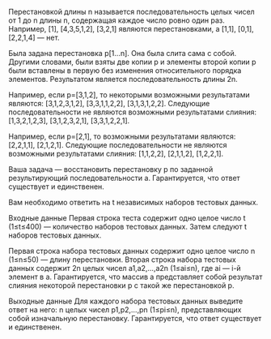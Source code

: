 Перестановкой длины n называется последовательность целых чисел от 1 до n длины n, содержащая каждое число ровно один раз. Например, [1], [4,3,5,1,2], [3,2,1] являются перестановками, а [1,1], [0,1], [2,2,1,4] — нет.

Была задана перестановка p[1…n]. Она была слита сама с собой. Другими словами, были взяты две копии p и элементы второй копии p были вставлены в первую без изменения относительного порядка элементов. Результатом является последовательность длины 2n.

Например, если p=[3,1,2], то некоторыми возможными результатами являются: [3,1,2,3,1,2], [3,3,1,1,2,2], [3,1,3,1,2,2]. Следующие последовательности не являются возможными результатами слияния: [1,3,2,1,2,3], [3,1,2,3,2,1], [3,3,1,2,2,1].

Например, если p=[2,1], то возможными результатами являются: [2,2,1,1], [2,1,2,1]. Следующие последовательности не являются возможными результатами слияния: [1,1,2,2], [2,1,1,2], [1,2,2,1].

Ваша задача — восстановить перестановку p по заданной результирующий последовательности a. Гарантируется, что ответ существует и единственен.

Вам необходимо ответить на t независимых наборов тестовых данных.

Входные данные
Первая строка теста содержит одно целое число t (1≤t≤400) — количество наборов тестовых данных. Затем следуют t наборов тестовых данных.

Первая строка набора тестовых данных содержит одно целое число n (1≤n≤50) — длину перестановки. Вторая строка набора тестовых данных содержит 2n целых чисел a1,a2,…,a2n (1≤ai≤n), где ai — i-й элемент в a. Гарантируется, что массив a представляет собой результат слияния некоторой перестановки p с такой же перестановкой p.

Выходные данные
Для каждого набора тестовых данных выведите ответ на него: n целых чисел p1,p2,…,pn (1≤pi≤n), представляющих собой изначальную перестановку. Гарантируется, что ответ существует и единственен.
